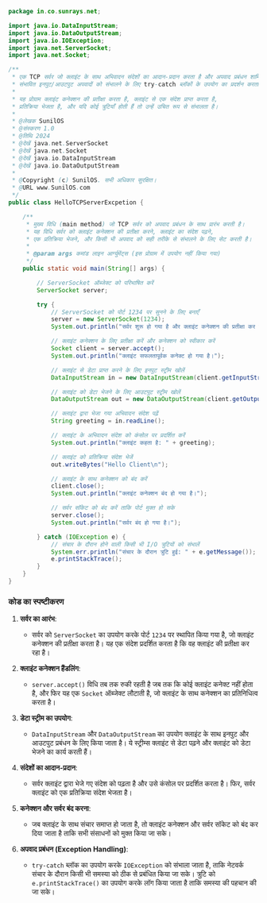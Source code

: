 ```java
package in.co.sunrays.net;

import java.io.DataInputStream;
import java.io.DataOutputStream;
import java.io.IOException;
import java.net.ServerSocket;
import java.net.Socket;

/**
 * एक TCP सर्वर जो क्लाइंट के साथ अभिवादन संदेशों का आदान-प्रदान करता है और अपवाद प्रबंधन शामिल करता है।
 * संभावित इनपुट/आउटपुट अपवादों को संभालने के लिए try-catch ब्लॉकों के उपयोग का प्रदर्शन करता है।
 * 
 * यह प्रोग्राम क्लाइंट कनेक्शन की प्रतीक्षा करता है, क्लाइंट से एक संदेश प्राप्त करता है,
 * प्रतिक्रिया भेजता है, और यदि कोई त्रुटियाँ होती हैं तो उन्हें उचित रूप से संभालता है।
 * 
 * @लेखक SunilOS
 * @संस्करण 1.0
 * @तिथि 2024
 * @देखें java.net.ServerSocket
 * @देखें java.net.Socket
 * @देखें java.io.DataInputStream
 * @देखें java.io.DataOutputStream
 * 
 * @Copyright (c) SunilOS. सभी अधिकार सुरक्षित।
 * @URL www.SunilOS.com
 */
public class HelloTCPServerExcpetion {

    /**
     * मुख्य विधि (main method) जो TCP सर्वर को अपवाद प्रबंधन के साथ प्रारंभ करती है।
     * यह विधि सर्वर को क्लाइंट कनेक्शन की प्रतीक्षा करने, क्लाइंट का संदेश पढ़ने,
     * एक प्रतिक्रिया भेजने, और किसी भी अपवाद को सही तरीके से संभालने के लिए सेट करती है।
     *
     * @param args कमांड लाइन आर्ग्युमेंट्स (इस प्रोग्राम में उपयोग नहीं किया गया)
     */
    public static void main(String[] args) {

        // ServerSocket ऑब्जेक्ट को परिभाषित करें
        ServerSocket server;

        try {
            // ServerSocket को पोर्ट 1234 पर सुनने के लिए बनाएँ
            server = new ServerSocket(1234);
            System.out.println("सर्वर शुरू हो गया है और क्लाइंट कनेक्शन की प्रतीक्षा कर रहा है...");

            // क्लाइंट कनेक्शन के लिए प्रतीक्षा करें और कनेक्शन को स्वीकार करें
            Socket client = server.accept();
            System.out.println("क्लाइंट सफलतापूर्वक कनेक्ट हो गया है।");

            // क्लाइंट से डेटा प्राप्त करने के लिए इनपुट स्ट्रीम खोलें
            DataInputStream in = new DataInputStream(client.getInputStream());

            // क्लाइंट को डेटा भेजने के लिए आउटपुट स्ट्रीम खोलें
            DataOutputStream out = new DataOutputStream(client.getOutputStream());

            // क्लाइंट द्वारा भेजा गया अभिवादन संदेश पढ़ें
            String greeting = in.readLine();

            // क्लाइंट के अभिवादन संदेश को कंसोल पर प्रदर्शित करें
            System.out.println("क्लाइंट कहता है: " + greeting);

            // क्लाइंट को प्रतिक्रिया संदेश भेजें
            out.writeBytes("Hello Client\n");

            // क्लाइंट के साथ कनेक्शन को बंद करें
            client.close();
            System.out.println("क्लाइंट कनेक्शन बंद हो गया है।");

            // सर्वर सॉकेट को बंद करें ताकि पोर्ट मुक्त हो सके
            server.close();
            System.out.println("सर्वर बंद हो गया है।");

        } catch (IOException e) {
            // संचार के दौरान होने वाली किसी भी I/O त्रुटियों को संभालें
            System.err.println("संचार के दौरान त्रुटि हुई: " + e.getMessage());
            e.printStackTrace();
        }
    }
}
```

### कोड का स्पष्टीकरण
1. **सर्वर का आरंभ**:
   - सर्वर को `ServerSocket` का उपयोग करके पोर्ट `1234` पर स्थापित किया गया है, जो क्लाइंट कनेक्शन की प्रतीक्षा करता है। यह एक संदेश प्रदर्शित करता है कि वह क्लाइंट की प्रतीक्षा कर रहा है।

2. **क्लाइंट कनेक्शन हैंडलिंग**:
   - `server.accept()` विधि तब तक रुकी रहती है जब तक कि कोई क्लाइंट कनेक्ट नहीं होता है, और फिर यह एक `Socket` ऑब्जेक्ट लौटाती है, जो क्लाइंट के साथ कनेक्शन का प्रतिनिधित्व करता है।

3. **डेटा स्ट्रीम का उपयोग**:
   - `DataInputStream` और `DataOutputStream` का उपयोग क्लाइंट के साथ इनपुट और आउटपुट प्रबंधन के लिए किया जाता है। ये स्ट्रीम्स क्लाइंट से डेटा पढ़ने और क्लाइंट को डेटा भेजने का कार्य करती हैं।

4. **संदेशों का आदान-प्रदान**:
   - सर्वर क्लाइंट द्वारा भेजे गए संदेश को पढ़ता है और उसे कंसोल पर प्रदर्शित करता है। फिर, सर्वर क्लाइंट को एक प्रतिक्रिया संदेश भेजता है।

5. **कनेक्शन और सर्वर बंद करना**:
   - जब क्लाइंट के साथ संचार समाप्त हो जाता है, तो क्लाइंट कनेक्शन और सर्वर सॉकेट को बंद कर दिया जाता है ताकि सभी संसाधनों को मुक्त किया जा सके।

6. **अपवाद प्रबंधन (Exception Handling)**:
   - `try-catch` ब्लॉक का उपयोग करके `IOException` को संभाला जाता है, ताकि नेटवर्क संचार के दौरान किसी भी समस्या को ठीक से प्रबंधित किया जा सके। त्रुटि को `e.printStackTrace()` का उपयोग करके लॉग किया जाता है ताकि समस्या की पहचान की जा सके।
